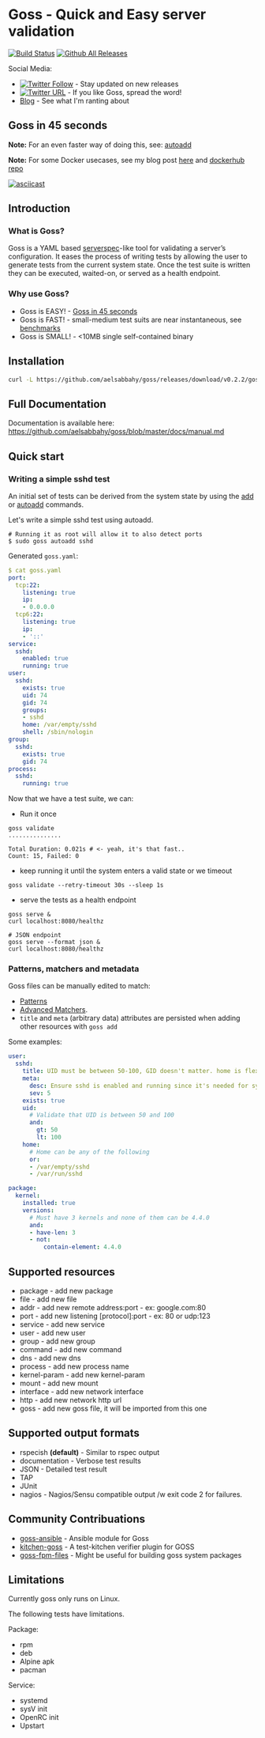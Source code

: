 # Goss - Quick and Easy server validation
[![Build Status](https://travis-ci.org/aelsabbahy/goss.svg?branch=master)](https://travis-ci.org/aelsabbahy/goss)
[![Github All Releases](https://img.shields.io/github/downloads/aelsabbahy/goss/total.svg?maxAge=604800)](https://github.com/aelsabbahy/goss/releases)

Social Media:
* [![Twitter Follow](https://img.shields.io/twitter/follow/aelsabbahy1.svg?style=social&label=Follow&maxAge=2592000)]() - Stay updated on new releases
* [![Twitter URL](https://img.shields.io/twitter/url/http/shields.io.svg?style=social&maxAge=2592000)](https://twitter.com/intent/tweet?text=Goss:%20Quick%20and%20Easy%20server%20testing/validation%20%23devops:%20https://github.com/aelsabbahy/goss) - If you like Goss, spread the word!
* [Blog](https://medium.com/@aelsabbahy) - See what I'm ranting about

## Goss in 45 seconds

**Note:** For an even faster way of doing this, see: [autoadd](https://github.com/aelsabbahy/goss/blob/master/docs/manual.md#autoadd-aa---auto-add-all-matching-resources-to-test-suite)

**Note:** For some Docker usecases, see my blog post [here](https://medium.com/@aelsabbahy/docker-1-12-kubernetes-simplified-health-checks-and-container-ordering-with-goss-fa8debbe676c) and [dockerhub repo](https://hub.docker.com/r/aelsabbahy/goss/)

<a href="https://asciinema.org/a/4suhr8p42qcn6r7crfzt6cc3e?autoplay=1" target="_blank"><img src="https://cloud.githubusercontent.com/assets/6783261/17330426/ce7ad066-5894-11e6-84ea-29fd4207af58.gif" alt="asciicast"></a>

## Introduction

### What is Goss?

Goss is a YAML based [serverspec](http://serverspec.org/)-like tool for validating a server’s configuration. It eases the process of writing tests by allowing the user to generate tests from the current system state. Once the test suite is written they can be executed, waited-on, or served as a health endpoint.

### Why use Goss?

* Goss is EASY!  - [Goss in 45 seconds](#goss-in-45-seconds)
* Goss is FAST!  - small-medium test suits are near instantaneous, see [benchmarks](https://github.com/aelsabbahy/goss/wiki/Benchmarks)
* Goss is SMALL! - <10MB single self-contained binary

## Installation

```bash
curl -L https://github.com/aelsabbahy/goss/releases/download/v0.2.2/goss-linux-amd64 > /usr/local/bin/goss && chmod +rx /usr/local/bin/goss
```

## Full Documentation

Documentation is available here: https://github.com/aelsabbahy/goss/blob/master/docs/manual.md

## Quick start

### Writing a simple sshd test

An initial set of tests can be derived from the system state by using the [add](https://github.com/aelsabbahy/goss/blob/master/docs/manual.md#add-a---add-system-resource-to-test-suite) or [autoadd](https://github.com/aelsabbahy/goss/blob/master/docs/manual.md#autoadd-aa---auto-add-all-matching-resources-to-test-suite) commands.

Let's write a simple sshd test using autoadd.

```
# Running it as root will allow it to also detect ports
$ sudo goss autoadd sshd
```
Generated `goss.yaml`:
```yaml
$ cat goss.yaml
port:
  tcp:22:
    listening: true
    ip:
    - 0.0.0.0
  tcp6:22:
    listening: true
    ip:
    - '::'
service:
  sshd:
    enabled: true
    running: true
user:
  sshd:
    exists: true
    uid: 74
    gid: 74
    groups:
    - sshd
    home: /var/empty/sshd
    shell: /sbin/nologin
group:
  sshd:
    exists: true
    gid: 74
process:
  sshd:
    running: true
```
Now that we have a test suite, we can:

* Run it once
```
goss validate
...............

Total Duration: 0.021s # <- yeah, it's that fast..
Count: 15, Failed: 0

```
* keep running it until the system enters a valid state or we timeout
```
goss validate --retry-timeout 30s --sleep 1s
```
* serve the tests as a health endpoint
```
goss serve &
curl localhost:8080/healthz

# JSON endpoint
goss serve --format json &
curl localhost:8080/healthz
```

### Patterns, matchers and metadata
Goss files can be manually edited to match:
* [Patterns](https://github.com/aelsabbahy/goss/blob/master/docs/manual.md#patterns)
* [Advanced Matchers](https://github.com/aelsabbahy/goss/blob/master/docs/manual.md#advanced-matchers).
* `title` and `meta` (arbitrary data) attributes are persisted when adding other resources with `goss add`

Some examples:
```yaml
user:
  sshd:
    title: UID must be between 50-100, GID doesn't matter. home is flexible
    meta:
      desc: Ensure sshd is enabled and running since it's needed for system management
      sev: 5
    exists: true
    uid:
      # Validate that UID is between 50 and 100
      and:
        gt: 50
        lt: 100
    home:
      # Home can be any of the following
      or:
      - /var/empty/sshd
      - /var/run/sshd

package:
  kernel:
    installed: true
    versions:
      # Must have 3 kernels and none of them can be 4.4.0
      and:
      - have-len: 3
      - not:
          contain-element: 4.4.0
```

## Supported resources
* package - add new package
* file - add new file
* addr - add new remote address:port - ex: google.com:80
* port - add new listening [protocol]:port - ex: 80 or udp:123
* service - add new service
* user - add new user
* group - add new group
* command - add new command
* dns - add new dns
* process - add new process name
* kernel-param - add new kernel-param
* mount - add new mount
* interface - add new network interface
* http - add new network http url
* goss - add new goss file, it will be imported from this one

## Supported output formats
* rspecish **(default)** - Similar to rspec output
* documentation - Verbose test results
* JSON - Detailed test result
* TAP
* JUnit
* nagios - Nagios/Sensu compatible output /w exit code 2 for failures.

## Community Contribuations
* [goss-ansible](https://github.com/indusbox/goss-ansible) - Ansible module for Goss
* [kitchen-goss](https://github.com/ahelal/kitchen-goss) - A test-kitchen verifier plugin for GOSS
* [goss-fpm-files](https://github.com/deanwilson/unixdaemon-fpm-cookery-recipes) - Might be useful for building goss system packages

## Limitations

Currently goss only runs on Linux.

The following tests have limitations.

Package:
  * rpm
  * deb
  * Alpine apk
  * pacman

Service:
  * systemd
  * sysV init
  * OpenRC init
  * Upstart

